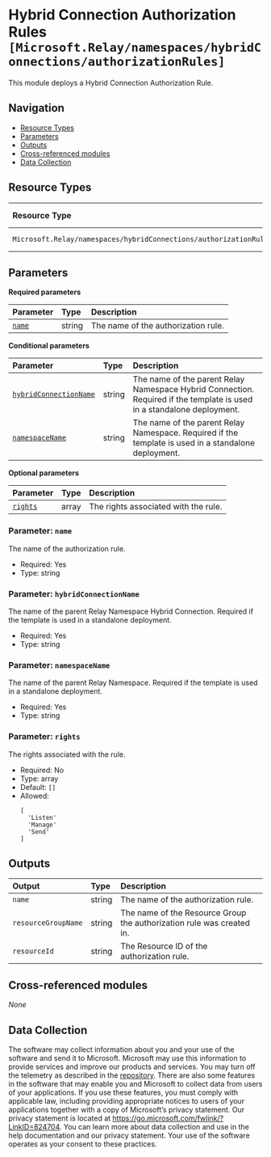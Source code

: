# Hybrid Connection Authorization Rules `[Microsoft.Relay/namespaces/hybridConnections/authorizationRules]`

This module deploys a Hybrid Connection Authorization Rule.

## Navigation

- [Resource Types](#Resource-Types)
- [Parameters](#Parameters)
- [Outputs](#Outputs)
- [Cross-referenced modules](#Cross-referenced-modules)
- [Data Collection](#Data-Collection)

## Resource Types

| Resource Type | API Version |
| :-- | :-- |
| `Microsoft.Relay/namespaces/hybridConnections/authorizationRules` | [2021-11-01](https://learn.microsoft.com/en-us/azure/templates/Microsoft.Relay/2021-11-01/namespaces/hybridConnections/authorizationRules) |

## Parameters

**Required parameters**

| Parameter | Type | Description |
| :-- | :-- | :-- |
| [`name`](#parameter-name) | string | The name of the authorization rule. |

**Conditional parameters**

| Parameter | Type | Description |
| :-- | :-- | :-- |
| [`hybridConnectionName`](#parameter-hybridconnectionname) | string | The name of the parent Relay Namespace Hybrid Connection. Required if the template is used in a standalone deployment. |
| [`namespaceName`](#parameter-namespacename) | string | The name of the parent Relay Namespace. Required if the template is used in a standalone deployment. |

**Optional parameters**

| Parameter | Type | Description |
| :-- | :-- | :-- |
| [`rights`](#parameter-rights) | array | The rights associated with the rule. |

### Parameter: `name`

The name of the authorization rule.

- Required: Yes
- Type: string

### Parameter: `hybridConnectionName`

The name of the parent Relay Namespace Hybrid Connection. Required if the template is used in a standalone deployment.

- Required: Yes
- Type: string

### Parameter: `namespaceName`

The name of the parent Relay Namespace. Required if the template is used in a standalone deployment.

- Required: Yes
- Type: string

### Parameter: `rights`

The rights associated with the rule.

- Required: No
- Type: array
- Default: `[]`
- Allowed:
  ```Bicep
  [
    'Listen'
    'Manage'
    'Send'
  ]
  ```


## Outputs

| Output | Type | Description |
| :-- | :-- | :-- |
| `name` | string | The name of the authorization rule. |
| `resourceGroupName` | string | The name of the Resource Group the authorization rule was created in. |
| `resourceId` | string | The Resource ID of the authorization rule. |

## Cross-referenced modules

_None_

## Data Collection

The software may collect information about you and your use of the software and send it to Microsoft. Microsoft may use this information to provide services and improve our products and services. You may turn off the telemetry as described in the [repository](https://aka.ms/avm/telemetry). There are also some features in the software that may enable you and Microsoft to collect data from users of your applications. If you use these features, you must comply with applicable law, including providing appropriate notices to users of your applications together with a copy of Microsoft’s privacy statement. Our privacy statement is located at <https://go.microsoft.com/fwlink/?LinkID=824704>. You can learn more about data collection and use in the help documentation and our privacy statement. Your use of the software operates as your consent to these practices.
